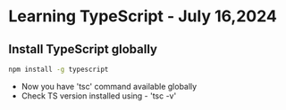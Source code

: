 # Learning TypeScript - July 16,2024

## Install TypeScript globally 

```bash
npm install -g typescript
```
- Now you have 'tsc' command available globally
- Check TS version installed using - 'tsc -v'

